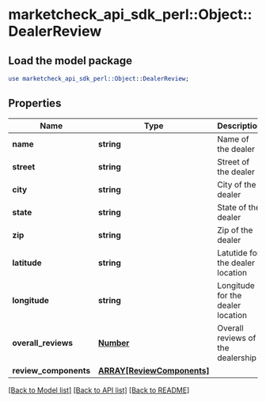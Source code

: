 # marketcheck_api_sdk_perl::Object::DealerReview

## Load the model package
```perl
use marketcheck_api_sdk_perl::Object::DealerReview;
```

## Properties
Name | Type | Description | Notes
------------ | ------------- | ------------- | -------------
**name** | **string** | Name of the dealer | [optional] 
**street** | **string** | Street of the dealer | [optional] 
**city** | **string** | City of the dealer | [optional] 
**state** | **string** | State of the dealer | [optional] 
**zip** | **string** | Zip of the dealer | [optional] 
**latitude** | **string** | Latutide for the dealer location | [optional] 
**longitude** | **string** | Longitude for the dealer location | [optional] 
**overall_reviews** | [**Number**](Number.md) | Overall reviews of the dealership | [optional] 
**review_components** | [**ARRAY[ReviewComponents]**](ReviewComponents.md) |  | [optional] 

[[Back to Model list]](../README.md#documentation-for-models) [[Back to API list]](../README.md#documentation-for-api-endpoints) [[Back to README]](../README.md)


